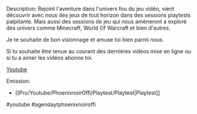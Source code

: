 Description:
Rejoint l'aventure dans l'univers fou du jeu vidéo, vient découvrir avec nous des jeux de tout horizon dans des sessions playtests palpitante. Mais aussi des sessions de jeu qui nous amèneront a exploré des univers comme Minecraft, World Of Warcraft et bien d'autres.

Je te souhaite de bon visionnage et amuse toi bien parmi nous.

Si tu souhaite être tenue au courant des dernières vidéos mise en ligne ou si tu a aimer les vidéos abonne toi.

[Youtube](https://www.youtube.com/@phoenixnoirOffi)



Emission:
- [[Pro/Youtube/PhoenixnoirOffi/Playtest/Playtest|Playtest]]

#youtube #agendaytphoenixnoiroffi 